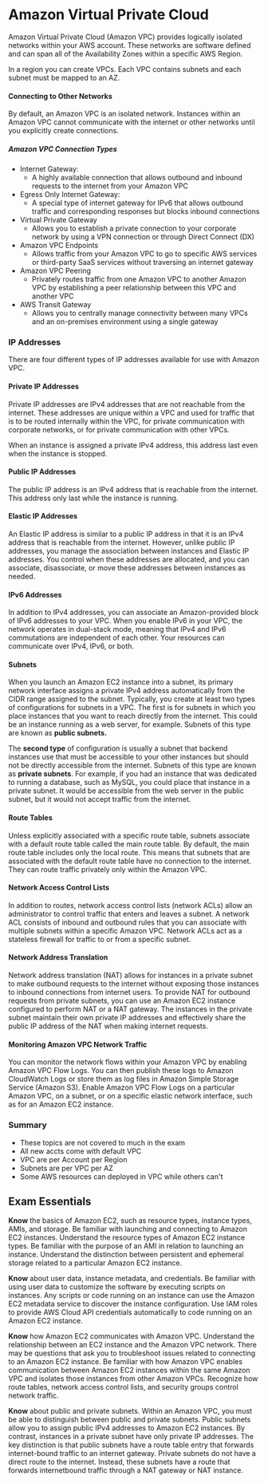 # Amazon Virtual Private Cloud
Amazon Virtual Private Cloud (Amazon VPC) provides logically isolated networks
within your AWS account. These networks are software defined and can span all of the
Availability Zones within a specific AWS Region.

In a region you can create VPCs. Each VPC contains subnets and each subnet must be mapped to an AZ.

#### Connecting to Other Networks
By default, an Amazon VPC is an isolated network. Instances within an Amazon VPC
cannot communicate with the internet or other networks until you explicitly create connections.

##### Amazon VPC Connection Types
* Internet Gateway: 
    * A highly available connection that allows outbound and inbound
requests to the internet from your Amazon VPC
* Egress Only Internet Gateway:
    * A special type of internet gateway for IPv6 that allows outbound traffic
and corresponding responses but blocks inbound connections
* Virtual Private Gateway
    * Allows you to establish a private connection to your corporate network
by using a VPN connection or through Direct Connect (DX)
* Amazon VPC Endpoints
    * Allows traffic from your Amazon VPC to go to specific AWS services or
third-party SaaS services without traversing an internet gateway
* Amazon VPC Peering
    * Privately routes traffic from one Amazon VPC to another Amazon VPC
by establishing a peer relationship between this VPC and another VPC
* AWS Transit Gateway
    * Allows you to centrally manage connectivity between many VPCs and
an on-premises environment using a single gateway

### **IP Addresses**
There are four different types of IP addresses available
for use with Amazon VPC.

#### Private IP Addresses
Private IP addresses are IPv4 addresses that are not reachable from the internet. These
addresses are unique within a VPC and used for traffic that is to be routed internally within
the VPC, for private communication with corporate networks, or for private communication
with other VPCs.

When an instance is assigned a private IPv4 address, this address last even when the instance is stopped.

#### Public IP Addresses
The public IP address is an IPv4 address that is reachable from the internet. This address only last while the instance is running. 

#### Elastic IP Addresses
An Elastic IP address is similar to a public IP address in that it is an IPv4 address that is
reachable from the internet. However, unlike public IP addresses, you manage the association
between instances and Elastic IP addresses. You control when these addresses are
allocated, and you can associate, disassociate, or move these addresses between instances
as needed.


#### IPv6 Addresses
In addition to IPv4 addresses, you can associate an Amazon-provided block of IPv6
addresses to your VPC. When you enable IPv6 in your VPC, the network operates in
dual-stack mode, meaning that IPv4 and IPv6 commutations are independent of each
other. Your resources can communicate over IPv4, IPv6, or both.


#### Subnets
When you launch an Amazon EC2 instance into a subnet, its primary network interface
assigns a private IPv4 address automatically from the CIDR range assigned to the subnet.
Typically, you create at least two types of configurations for subnets in a VPC. The first
is for subnets in which you place instances that you want to reach directly from the internet.
This could be an instance running as a web server, for example. Subnets of this type
are known as **public subnets.**

The **second type** of configuration is usually a subnet that backend instances use that
must be accessible to your other instances but should not be directly accessible from the
internet. Subnets of this type are known as **private subnets**. For example, if you had
an instance that was dedicated to running a database, such as MySQL, you could place
that instance in a private subnet. It would be accessible from the web server in the public
subnet, but it would not accept traffic from the internet.


#### Route Tables
Unless explicitly associated with a specific route table, subnets associate with a
default route table called the main route table. By default, the main route table includes
only the local route. This means that subnets that are associated with the default route
table have no connection to the internet. They can route traffic privately only within the
Amazon VPC.

#### Network Access Control Lists
In addition to routes, network access control lists (network ACLs) allow an administrator
to control traffic that enters and leaves a subnet. A network ACL consists of inbound
and outbound rules that you can associate with multiple subnets within a specific Amazon
VPC. Network ACLs act as a stateless firewall for traffic to or from a specific subnet.

#### Network Address Translation
Network address translation (NAT) allows for instances in a private subnet to make outbound
requests to the internet without exposing those instances to inbound connections
from internet users. To provide NAT for outbound requests from private subnets, you can
use an Amazon EC2 instance configured to perform NAT or a NAT gateway. The instances
in the private subnet maintain their own private IP addresses and effectively share the public
IP address of the NAT when making internet requests.

#### Monitoring Amazon VPC Network Traffic
You can monitor the network flows within your Amazon VPC by enabling Amazon VPC
Flow Logs. You can then publish these logs to Amazon CloudWatch Logs or store them as
log files in Amazon Simple Storage Service (Amazon S3). Enable Amazon VPC Flow Logs
on a particular Amazon VPC, on a subnet, or on a specific elastic network interface, such
as for an Amazon EC2 instance.


### Summary
* These topics are not covered to much in the exam
* All new accts come with default VPC
* VPC are per Account per Region
* Subnets are per VPC per AZ
* Some AWS resources can deployed in VPC while others can't

## Exam Essentials
**Know** the basics of Amazon EC2, such as resource types, instance types, AMIs, and storage.
Be familiar with launching and connecting to Amazon EC2 instances. Understand the
resource types of Amazon EC2 instance types. Be familiar with the purpose of an AMI
in relation to launching an instance. Understand the distinction between persistent and
ephemeral storage related to a particular Amazon EC2 instance.

**Know** about user data, instance metadata, and credentials. Be familiar with using user
data to customize the software by executing scripts on instances. Any scripts or code running
on an instance can use the Amazon EC2 metadata service to discover the instance
configuration. Use IAM roles to provide AWS Cloud API credentials automatically to code
running on an Amazon EC2 instance.

**Know** how Amazon EC2 communicates with Amazon VPC. Understand the relationship
between an EC2 instance and the Amazon VPC network. There may be questions
that ask you to troubleshoot issues related to connecting to an Amazon EC2 instance. Be
familiar with how Amazon VPC enables communication between Amazon EC2 instances
within the same Amazon VPC and isolates those instances from other Amazon VPCs.
Recognize how route tables, network access control lists, and security groups control network
traffic.

**Know** about public and private subnets. Within an Amazon VPC, you must be able to
distinguish between public and private subnets. Public subnets allow you to assign public
IPv4 addresses to Amazon EC2 instances. By contrast, instances in a private subnet have
only private IP addresses. The key distinction is that public subnets have a route table entry
that forwards internet-bound traffic to an internet gateway. Private subnets do not have
a direct route to the internet. Instead, these subnets have a route that forwards internetbound
traffic through a NAT gateway or NAT instance.